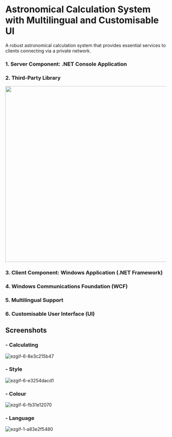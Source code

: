 # Astronomical Calculation System with Multilingual and Customisable UI
A robust astronomical calculation system that provides essential services to clients connecting via a private network.

### 1. Server Component: .NET Console Application
### 2. Third-Party Library
<p float="center">
  <img src="https://github.com/Nanisong/MalinAstrionics/assets/124329841/5ed369d4-4470-4b92-9c00-6916c1a0bd9a.png" width="550" />
</p>

### 3. Client Component: Windows Application (.NET Framework)
### 4. Windows Communications Foundation (WCF)
### 5. Multilingual Support
### 6. Customisable User Interface (UI)


## Screenshots
### - Calculating
![ezgif-6-8e3c215b47](https://github.com/Nanisong/MalinAstrionics/assets/124329841/a1f672bf-d1d1-4e3d-a94a-2f469e1d24b4)

### - Style 
![ezgif-6-e3254dacd1](https://github.com/Nanisong/MalinAstrionics/assets/124329841/e6cfd293-bc09-47e3-bab9-abc833559fef)

### - Colour
![ezgif-6-fb31e12070](https://github.com/Nanisong/MalinAstrionics/assets/124329841/b84ebfbe-7aa2-4f2b-9542-faf6fe25da64)

### - Language
![ezgif-1-a83e2f5480](https://github.com/Nanisong/MalinAstrionics/assets/124329841/58957255-323f-4246-9bf2-99b31c800717)


